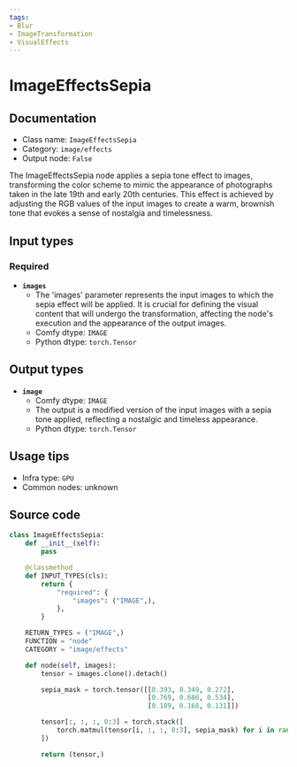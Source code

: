 ```yaml
---
tags:
- Blur
- ImageTransformation
- VisualEffects
---
```


# ImageEffectsSepia
## Documentation
- Class name: `ImageEffectsSepia`
- Category: `image/effects`
- Output node: `False`

The ImageEffectsSepia node applies a sepia tone effect to images, transforming the color scheme to mimic the appearance of photographs taken in the late 19th and early 20th centuries. This effect is achieved by adjusting the RGB values of the input images to create a warm, brownish tone that evokes a sense of nostalgia and timelessness.
## Input types
### Required
- **`images`**
    - The 'images' parameter represents the input images to which the sepia effect will be applied. It is crucial for defining the visual content that will undergo the transformation, affecting the node's execution and the appearance of the output images.
    - Comfy dtype: `IMAGE`
    - Python dtype: `torch.Tensor`
## Output types
- **`image`**
    - Comfy dtype: `IMAGE`
    - The output is a modified version of the input images with a sepia tone applied, reflecting a nostalgic and timeless appearance.
    - Python dtype: `torch.Tensor`
## Usage tips
- Infra type: `GPU`
- Common nodes: unknown


## Source code
```python
class ImageEffectsSepia:
    def __init__(self):
        pass

    @classmethod
    def INPUT_TYPES(cls):
        return {
            "required": {
                "images": ("IMAGE",),
            },
        }

    RETURN_TYPES = ("IMAGE",)
    FUNCTION = "node"
    CATEGORY = "image/effects"

    def node(self, images):
        tensor = images.clone().detach()

        sepia_mask = torch.tensor([[0.393, 0.349, 0.272],
                                   [0.769, 0.686, 0.534],
                                   [0.189, 0.168, 0.131]])

        tensor[:, :, :, 0:3] = torch.stack([
            torch.matmul(tensor[i, :, :, 0:3], sepia_mask) for i in range(len(tensor))
        ])

        return (tensor,)

```
